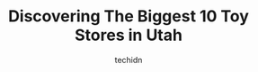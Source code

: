 ---
layout: ampstory
image: https://i0.wp.com/paketmu.com/wp-content/uploads/2023/06/the-red-balloon-toy-store-0-in-utah-1686369833.jpeg?resize=640,853
author: techidn
featured: false
description: Explore the diverse Toy Store scene in Utah, home to an incredible selection of 10 establishments catering to every taste. Whether youre in search of iconic favorites or undiscovered treasu
title: Discovering The Biggest 10 Toy Stores in Utah
cover:
   title: Discovering The Biggest 10 Toy Stores in Utah
   subtitle: RICKPATE
   background: https://paketmu.com/wp-content/uploads/2023/06/the-red-balloon-toy-store-0-in-utah-1686369833.jpeg

pages: 
 - layout: thirds
   top: <h1>#1 The LEGO® Store Fashion Place</h1>
   bottom: "<p>Fun, fun, and FUN! Many hard-to-find Lego sets in stock and the only true Lego store in Utah (other than the small shop at SLC airport). Took my son here for his birthday</p>"
   background: https://paketmu.com/wp-content/uploads/2023/06/the-red-balloon-toy-store-1-in-utah-1686369834.jpeg
   backgroundblur: true
 - layout: thirds
   top: <h1>#2 Teton Toys Lehi</h1>
   bottom: "<p>This place is a huge toy store. It has so many Legos baby dolls, dinosaurs, stuffed animals, puzzles, building kits, science, kids, and many other items. If you dont kno</p>"
   background: https://paketmu.com/wp-content/uploads/2023/06/the-red-balloon-toy-store-2-in-utah-1686369836.jpeg
   cta:
      link: https://paketmu.com/discovering-the-biggest-10-toy-stores-in-utah/
      text: Discovering The Biggest 10 Toy Stores in Utah
 - layout: thirds
   top: <h1>#3 The Red Balloon Toy Store</h1>
   bottom: "<p>Cute cute cute! They have stuff for anybody! Lots of Lego sets. Many different types of stim toys. Many science experiment type toys. You could find any toy suitable for </p>"
   background: https://paketmu.com/wp-content/uploads/2023/06/the-red-balloon-toy-store-3-in-utah-1686369837.jpeg
   cta:
      link: https://paketmu.com/discovering-the-biggest-10-toy-stores-in-utah/
      text: Discovering The Biggest 10 Toy Stores in Utah
 - layout: thirds
   top: <h1>#4 The Red Balloon Toy Store</h1>
   bottom: "<p>2033 E 3300 S, Salt Lake City, UT 84109, United States</p>"
   background: https://images.unsplash.com/photo-1580610447943-1bfbef5efe07?ixlib=rb-4.0.3&ixid=MnwxMjA3fDB8MHxwaG90by1wYWdlfHx8fGVufDB8fHx8&auto=format&fit=crop&w=640&h=853&q=80
   cta:
      link: https://paketmu.com/discovering-the-biggest-10-toy-stores-in-utah/
      text: Discovering The Biggest 10 Toy Stores in Utah
 - layout: thirds
   top: <h1>#5 Blickenstaffs</h1>
   bottom: "<p>4801 N University Ave #470, Provo, UT 84604, United States</p>"
   background: https://images.unsplash.com/photo-1488554378835-f7acf46e6c98?ixlib=rb-4.0.3&ixid=MnwxMjA3fDB8MHxwaG90by1wYWdlfHx8fGVufDB8fHx8&auto=format&fit=crop&w=640&h=853&q=80
   cta:
      link: https://paketmu.com/discovering-the-biggest-10-toy-stores-in-utah/
      text: Discovering The Biggest 10 Toy Stores in Utah
 - layout: thirds
   top: <h1>#6 The Red Balloon Toy Store</h1>
   bottom: "<p>778 E 9400 S, Sandy, UT 84094, United States</p>"
   background: https://images.unsplash.com/photo-1553949345-eb786bb3f7ba?ixlib=rb-4.0.3&ixid=MnwxMjA3fDB8MHxwaG90by1wYWdlfHx8fGVufDB8fHx8&auto=format&fit=crop&w=640&h=853&q=80
   cta:
      link: https://paketmu.com/discovering-the-biggest-10-toy-stores-in-utah/
      text: Discovering The Biggest 10 Toy Stores in Utah
 - layout: thirds
   top: <h1>#7 Rogue Toys</h1>
   bottom: "<p>6904 S Redwood Rd, West Jordan, UT 84084, United States</p>"
   background: https://images.unsplash.com/photo-1595364397663-fca4f075d796?ixlib=rb-4.0.3&ixid=MnwxMjA3fDB8MHxwaG90by1wYWdlfHx8fGVufDB8fHx8&auto=format&fit=crop&w=640&h=853&q=80
   cta:
      link: https://paketmu.com/discovering-the-biggest-10-toy-stores-in-utah/
      text: Discovering The Biggest 10 Toy Stores in Utah
 - layout: thirds
   middle: Continue reading...
   background: https://images.unsplash.com/photo-1613843873231-1447db182f97?ixlib=rb-4.0.3&ixid=MnwxMjA3fDB8MHxwaG90by1wYWdlfHx8fGVufDB8fHx8&auto=format&fit=crop&w=640&h=853&q=80
   cta:
      link: https://paketmu.com/discovering-the-biggest-10-toy-stores-in-utah/
      text: Discovering The Biggest 10 Toy Stores in Utah
      
---